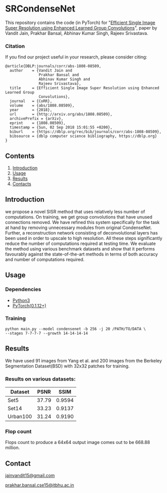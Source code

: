 # SRCondenseNet

This repository contains the code (in PyTorch) for "[Efficient Single Image Super Resolution using Enhanced Learned Group Convolutions](https://arxiv.org/abs/1808.08509)", paper by Vandit Jain, Prakhar Bansal, Abhinav Kumar Singh, Rajeev Srivastava.

### Citation

If you find our project useful in your research, please consider citing:

```
@article{DBLP:journals/corr/abs-1808-08509,
  author    = {Vandit Jain and
               Prakhar Bansal and
               Abhinav Kumar Singh and
               Rajeev Srivastava},
  title     = {Efficient Single Image Super Resolution using Enhanced Learned Group
               Convolutions},
  journal   = {CoRR},
  volume    = {abs/1808.08509},
  year      = {2018},
  url       = {http://arxiv.org/abs/1808.08509},
  archivePrefix = {arXiv},
  eprint    = {1808.08509},
  timestamp = {Sun, 02 Sep 2018 15:01:55 +0200},
  biburl    = {https://dblp.org/rec/bib/journals/corr/abs-1808-08509},
  bibsource = {dblp computer science bibliography, https://dblp.org}
}
```

## Contents

1. [Introduction](#introduction)
2. [Usage](#usage)
3. [Results](#results)
4. [Contacts](#contacts)

## Introduction
we propose a novel SISR method that uses relatively less number of computations. On training, we get group convolutions that have unused connections removed. We have refined this system specifically for the task at hand by removing unnecessary modules from original CondenseNet. Further, a reconstruction network consisting of deconvolutional layers has been used in order to upscale to high resolution. All these steps significantly reduce the number of computations required at testing time. We evaluate the method using various benchmark datasets and show that it performs favourably against the state-of-the-art methods in terms of both accuracy and number of computations required.

## Usage

### Dependencies

- [Python3](https://www.python.org/downloads/)
- [PyTorch(0.1.12+)](http://pytorch.org)

### Training
```
python main.py --model condensenet -b 256 -j 20 /PATH/TO/DATA \
--stages 7-7-7-7 --growth 14-14-14-14
```


## Results
We have used 91 images from Yang et al. and 200 images from the Berkeley Segmentation Dataset(BSD) with 32x32 patches for training.

### Results on various datasets:
| Dataset  |  PSNR | SSIM  |
|---|---|---|
|  Set5 | 37.79  | 0.9594  |
| Set14  | 33.23  | 0.9137  |
| Urban100 | 31.24 | 0.9190 |

### Flop count
Flops count to produce a 64x64 output image comes out to be 668.88 million.


## Contact
jainvandit15@gmail.com

prakhar.bansal.cse15@itbhu.ac.in

